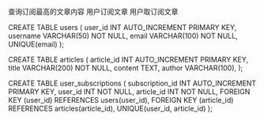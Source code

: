 查询订阅最高的文章内容
用户订阅文章
用户取订阅文章


CREATE TABLE users (
user_id INT AUTO_INCREMENT PRIMARY KEY,
username VARCHAR(50) NOT NULL,
email VARCHAR(100) NOT NULL,
UNIQUE(email)
);


CREATE TABLE articles (
article_id  INT AUTO_INCREMENT PRIMARY KEY,
title VARCHAR(200) NOT NULL,
content TEXT,
author VARCHAR(100),
);

CREATE TABLE user_subscriptions (
subscription_id  INT AUTO_INCREMENT PRIMARY KEY,
user_id INT NOT NULL,
article_id INT NOT NULL,
FOREIGN KEY (user_id) REFERENCES users(user_id),
FOREIGN KEY (article_id) REFERENCES articles(article_id),
UNIQUE(user_id, article_id)
);
